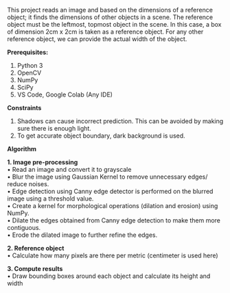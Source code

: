 This project reads an image and based on the dimensions of a reference object; it finds the 
dimensions of other objects in a scene. The reference object must be the leftmost, topmost
object in the scene. In this case, a box of dimension 2cm x 2cm is taken as a reference object.
For any other reference object, we can provide the actual width of the object. 

**Prerequisites:**

1. Python 3 
2. OpenCV 
3. NumPy
4. SciPy
5. VS Code, Google Colab (Any IDE)

**Constraints**

1. Shadows can cause incorrect prediction. This can be avoided by making sure there is 
enough light.
2. To get accurate object boundary, dark background is used.

**Algorithm**

**1. Image pre-processing** <br/>
• Read an image and convert it to grayscale <br/>
• Blur the image using Gaussian Kernel to remove unnecessary edges/ reduce noises. <br/>
• Edge detection using Canny edge detector is performed on the blurred image using a 
threshold value.  <br/>
• Create a kernel for morphological operations (dilation and erosion) using NumPy.  <br/>
• Dilate the edges obtained from Canny edge detection to make them more contiguous.  <br/>
• Erode the dilated image to further refine the edges.  <br/>

**2. Reference object** <br/>
• Calculate how many pixels are there per metric (centimeter is used here)  <br/>

**3. Compute results** <br/>
• Draw bounding boxes around each object and calculate its height and width  <br/>
